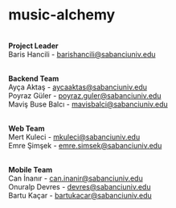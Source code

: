 # music-alchemy

<br>**Project Leader**
<br>Baris Hancili - barishancili@sabanciuniv.edu

<br>**Backend Team**
<br>Ayça Aktaş - aycaaktas@sabanciuniv.edu
<br>Poyraz Güler - poyraz.guler@sabanciuniv.edu
<br>Maviş Buse Balcı - mavisbalci@sabanciuniv.edu

<br>**Web Team**
<br>Mert Kuleci - mkuleci@sabanciuniv.edu
<br>Emre Şimşek - emre.simsek@sabanciuniv.edu

<br>**Mobile Team**
<br>Can İnanır - can.inanir@sabanciuniv.edu
<br>Onuralp Devres - devres@sabanciuniv.edu
<br>Bartu Kaçar - bartukacar@sabanciuniv.edu
